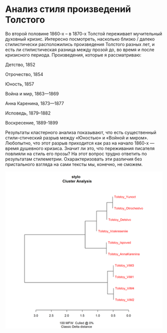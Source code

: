 # Анализ стиля произведений Толстого
Во второй половине 1860-х – в 1870-х Толстой переживает мучительный духовный кризис.
Интересно посмотреть, насколько близко / далеко стилистически расположились произведения Толстого разных лет,
и есть ли стилистическая разница между прозой до, во время и после кризисного периода. 
Произведения, которые я рассматриваю:

Детство, 1852

Отрочество, 1854

Юность, 1857

Война и мир, 1863—1869

Анна Каренина, 1873—1877

Исповедь, 1879–1882

Воскресение, 1889-1899

Результаты кластерного анализа показывают, что есть существенный стили-стический разрыв между «Юностью» и «Войной и миром».
Любопытно, что этот разрыв приходится как раз на начало 1860-х — время душевного кризиса.
Значит ли это, что переживания писателя повлияли на стиль его прозы? На этот вопрос трудно ответить по результатам стилеметрии.
Охарактеризовать эти различия без пристального взгляда на сами тексты мы, конечно, не сможем.
  
![alt text](https://github.com/MariaRostovskaya/Maria/blob/master/stylo_Tolstoy.png "Cluster Analysis") 
